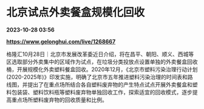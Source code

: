 # 北京试点外卖餐盒规模化回收

**2023-10-28 03:56**

**https://www.gelonghui.com/live/1268667**

格隆汇10月28日｜北京市发展改革委近日介绍，将在昌平、朝阳、顺义、西城等区选取部分外卖集中的区域作为试点，在垃圾分类投放点设置单独的外卖餐盒回收桶，开展规模化外卖塑料餐盒回收。2020年12月，《北京市塑料污染治理行动计划(2020-2025年)》印发实施，明确了北京市五年推进塑料污染治理的时间表和路线图，并提出了在重点场所结合各自塑料废弃物的产生特点试点开展外卖餐盒和塑料包装袋、塑料饮料瓶等塑料废弃物单独回收工作，探索适宜的回收模式，逐步提高重点场所塑料废弃物的回收质量和比例。